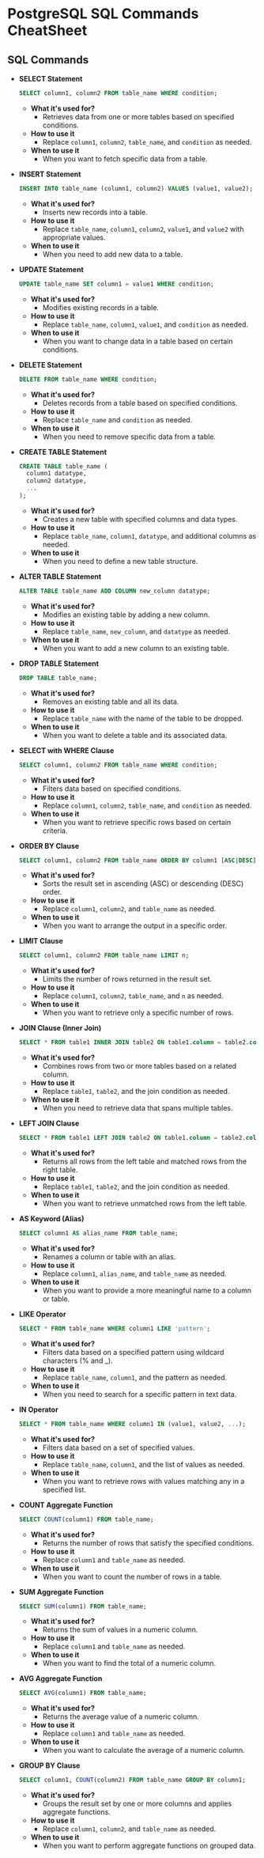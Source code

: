 # PostgreSQL SQL Commands CheatSheet

## SQL Commands

- **SELECT Statement**
  
  ```sql
  SELECT column1, column2 FROM table_name WHERE condition;
  ```

  - **What it's used for?**
    - Retrieves data from one or more tables based on specified conditions.
  - **How to use it**
    - Replace `column1`, `column2`, `table_name`, and `condition` as needed.
  - **When to use it**
    - When you want to fetch specific data from a table.

- **INSERT Statement**
  
  ```sql
  INSERT INTO table_name (column1, column2) VALUES (value1, value2);
  ```

  - **What it's used for?**
    - Inserts new records into a table.
  - **How to use it**
    - Replace `table_name`, `column1`, `column2`, `value1`, and `value2` with appropriate values.
  - **When to use it**
    - When you need to add new data to a table.

- **UPDATE Statement**
  
  ```sql
  UPDATE table_name SET column1 = value1 WHERE condition;
  ```

  - **What it's used for?**
    - Modifies existing records in a table.
  - **How to use it**
    - Replace `table_name`, `column1`, `value1`, and `condition` as needed.
  - **When to use it**
    - When you want to change data in a table based on certain conditions.

- **DELETE Statement**
  
  ```sql
  DELETE FROM table_name WHERE condition;
  ```

  - **What it's used for?**
    - Deletes records from a table based on specified conditions.
  - **How to use it**
    - Replace `table_name` and `condition` as needed.
  - **When to use it**
    - When you need to remove specific data from a table.

- **CREATE TABLE Statement**
  
  ```sql
  CREATE TABLE table_name (
    column1 datatype,
    column2 datatype,
    ...
  );
  ```

  - **What it's used for?**
    - Creates a new table with specified columns and data types.
  - **How to use it**
    - Replace `table_name`, `column1`, `datatype`, and additional columns as needed.
  - **When to use it**
    - When you need to define a new table structure.

- **ALTER TABLE Statement**
  
  ```sql
  ALTER TABLE table_name ADD COLUMN new_column datatype;
  ```

  - **What it's used for?**
    - Modifies an existing table by adding a new column.
  - **How to use it**
    - Replace `table_name`, `new_column`, and `datatype` as needed.
  - **When to use it**
    - When you want to add a new column to an existing table.

- **DROP TABLE Statement**
  
  ```sql
  DROP TABLE table_name;
  ```

  - **What it's used for?**
    - Removes an existing table and all its data.
  - **How to use it**
    - Replace `table_name` with the name of the table to be dropped.
  - **When to use it**
    - When you want to delete a table and its associated data.

- **SELECT with WHERE Clause**
  
  ```sql
  SELECT column1, column2 FROM table_name WHERE condition;
  ```

  - **What it's used for?**
    - Filters data based on specified conditions.
  - **How to use it**
    - Replace `column1`, `column2`, `table_name`, and `condition` as needed.
  - **When to use it**
    - When you want to retrieve specific rows based on certain criteria.

- **ORDER BY Clause**
  
  ```sql
  SELECT column1, column2 FROM table_name ORDER BY column1 [ASC|DESC];
  ```

  - **What it's used for?**
    - Sorts the result set in ascending (ASC) or descending (DESC) order.
  - **How to use it**
    - Replace `column1`, `column2`, and `table_name` as needed.
  - **When to use it**
    - When you want to arrange the output in a specific order.

- **LIMIT Clause**
  
  ```sql
  SELECT column1, column2 FROM table_name LIMIT n;
  ```

  - **What it's used for?**
    - Limits the number of rows returned in the result set.
  - **How to use it**
    - Replace `column1`, `column2`, `table_name`, and `n` as needed.
  - **When to use it**
    - When you want to retrieve only a specific number of rows.

- **JOIN Clause (Inner Join)**
  
  ```sql
  SELECT * FROM table1 INNER JOIN table2 ON table1.column = table2.column;
  ```

  - **What it's used for?**
    - Combines rows from two or more tables based on a related column.
  - **How to use it**
    - Replace `table1`, `table2`, and the join condition as needed.
  - **When to use it**
    - When you need to retrieve data that spans multiple tables.

- **LEFT JOIN Clause**
  
  ```sql
  SELECT * FROM table1 LEFT JOIN table2 ON table1.column = table2.column;
  ```

  - **What it's used for?**
    - Returns all rows from the left table and matched rows from the right table.
  - **How to use it**
    - Replace `table1`, `table2`, and the join condition as needed.
  - **When to use it**
    - When you want to retrieve unmatched rows from the left table.

- **AS Keyword (Alias)**
  
  ```sql
  SELECT column1 AS alias_name FROM table_name;
  ```

  - **What it's used for?**
    - Renames a column or table with an alias.
  - **How to use it**
    - Replace `column1`, `alias_name`, and `table_name` as needed.
  - **When to use it**
    - When you want to provide a more meaningful name to a column or table.

- **LIKE Operator**
  
  ```sql
  SELECT * FROM table_name WHERE column1 LIKE 'pattern';
  ```

  - **What it's used for?**
    - Filters data based on a specified pattern using wildcard characters (% and _).
  - **How to use it**
    - Replace `table_name`, `column1`, and the pattern as needed.
  - **When to use it**
    - When you need to search for a specific pattern in text data.

- **IN Operator**
  
  ```sql
  SELECT * FROM table_name WHERE column1 IN (value1, value2, ...);
  ```

  - **What it's used for?**
    - Filters data based on a set of specified values.
  - **How to use it**
    - Replace `table_name`, `column1`, and the list of values as needed.
  - **When to use it**
    - When you want to retrieve rows with values matching any in a specified list.

- **COUNT Aggregate Function**
  
  ```sql
  SELECT COUNT(column1) FROM table_name;
  ```

  - **What it's used for?**
    - Returns the number of rows that satisfy the specified conditions.
  - **How to use it**
    - Replace `column1` and `table_name` as needed.
  - **When to use it**
    - When you want to count the number of rows in a table.

- **SUM Aggregate Function**
  
  ```sql
  SELECT SUM(column1) FROM table_name;
  ```

  - **What it's used for?**
    - Returns the sum of values in a numeric column.
  - **How to use it**
    - Replace `column1` and `table_name` as needed.
  - **When to use it**
    - When you want to find the total of a numeric column.

- **AVG Aggregate Function**
  
  ```sql
  SELECT AVG(column1) FROM table_name;
  ```

  - **What it's used for?**
    - Returns the average value of a numeric column.
  - **How to use it**
    - Replace `column1` and `table_name` as needed.
  - **When to use it**
    - When you want to calculate the average of a numeric column.

- **GROUP BY Clause**

  ```sql
  SELECT column1, COUNT(column2) FROM table_name GROUP BY column1;
  ```

  - **What it's used for?**
    - Groups the result set by one or more columns and applies aggregate functions.
  - **How to use it**
    - Replace `column1`, `column2`, and `table_name` as needed.
  - **When to use it**
    - When you want to perform aggregate functions on grouped data.
